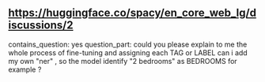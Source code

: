 ## https://huggingface.co/spacy/en_core_web_lg/discussions/2

contains_question: yes
question_part: could you please explain to me the whole process of fine-tuning and assigning each TAG or LABEL
can i add my own "ner" , so the model identify "2 bedrooms" as BEDROOMS for example ?